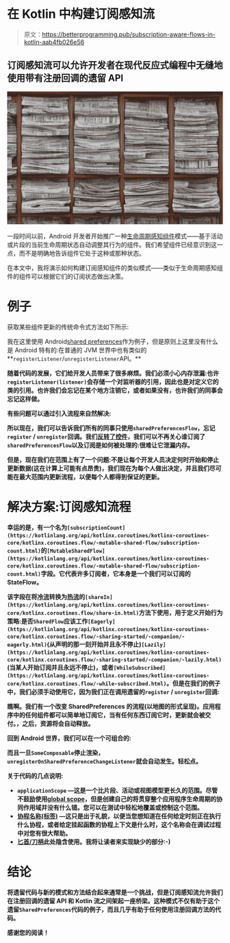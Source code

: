 # 在 Kotlin 中构建订阅感知流

> 原文：<https://betterprogramming.pub/subscription-aware-flows-in-kotlin-aab4fb026e56>

## 订阅感知流可以允许开发者在现代反应式编程中无缝地使用带有注册回调的遗留 API

![](img/d128993f1d960c2af9f43d3ed059d028.png)

一段时间以前，Android 开发者开始推广一种[生命周期感知组件](https://developer.android.com/topic/libraries/architecture/lifecycle)模式——基于活动或片段的当前生命周期状态自动调整其行为的组件。我们希望组件已经意识到这一点，而不是明确地告诉组件它处于这种或那种状态。

在本文中，我将演示如何构建订阅感知组件的类似模式——类似于生命周期感知组件的组件可以根据它们的订阅状态做出决策。

# 例子

获取某些组件更新的传统命令式方法如下所示:

我在这里使用 Android[shared preferences](https://developer.android.com/reference/android/content/SharedPreferences)作为例子，但是原则上这里没有什么是 Android 特有的:在普通的 JVM 世界中也有类似的**`registerListener`/`unregisterListener`API。**

**随着代码的发展，它们给开发人员带来了很多麻烦。我们必须小心内存泄漏:也许`registerListener(listener)`会存储一个对监听器的引用，因此也是对定义它的类的引用。也许我们会忘记在某个地方注销它，或者如果没有，也许我们的同事会忘记这样做。**

**有些问题可以通过引入流程来自然解决:**

**所以现在，我们可以告诉我们所有的同事只使用`sharedPreferencesFlow`，忘记`register` / `unregister`回调。我们[反转了控件](https://en.wikipedia.org/wiki/Inversion_of_control)，我们可以不再关心谁订阅了`sharedPreferencesFlow`以及订阅是如何被处理的:很难让它泄漏内存。**

**但是，**现在我们在范围**上有了一个问题:不是让每个开发人员决定何时开始和停止更新数据(这在计算上可能有点昂贵)，我们现在为每个人做出决定，并且我们尽可能在最大范围内更新流程，以便每个人都得到保证的更新。**

# **解决方案:订阅感知流程**

**幸运的是，有一个名为`[subscriptionCount](https://kotlinlang.org/api/kotlinx.coroutines/kotlinx-coroutines-core/kotlinx.coroutines.flow/-mutable-shared-flow/subscription-count.html)`的`[MutableSharedFlow](https://kotlinlang.org/api/kotlinx.coroutines/kotlinx-coroutines-core/kotlinx.coroutines.flow/-mutable-shared-flow/subscription-count.html)`字段。它代表许多订阅者，它本身是一个我们可以订阅的 StateFlow。**

**该字段在将[冷流](https://elizarov.medium.com/cold-flows-hot-channels-d74769805f9)转换为[热流](https://developer.android.com/kotlin/flow/stateflow-and-sharedflow#sharein)的`[shareIn](https://kotlinlang.org/api/kotlinx.coroutines/kotlinx-coroutines-core/kotlinx.coroutines.flow/share-in.html)`方法下使用，用于定义开始行为策略:是否`SharedFlow`应该工作`[Eagerly](https://kotlinlang.org/api/kotlinx.coroutines/kotlinx-coroutines-core/kotlinx.coroutines.flow/-sharing-started/-companion/-eagerly.html)`(从声明的那一刻开始并且永不停止)`[Lazily](https://kotlinlang.org/api/kotlinx.coroutines/kotlinx-coroutines-core/kotlinx.coroutines.flow/-sharing-started/-companion/-lazily.html)`(当某人开始订阅并且永远不停止)，或者`[WhileSubscribed](https://kotlinlang.org/api/kotlinx.coroutines/kotlinx-coroutines-core/kotlinx.coroutines.flow/-while-subscribed.html)`。但是在我们的例子中，我们必须手动使用它，因为我们正在调用遗留的`register` / `unregister`回调:**

**瞧啊。我们有一个改变 SharedPreferences 的流程(以地图的形式呈现)。应用程序中的任何组件都可以简单地订阅它，当有任何东西订阅它时，更新就会被交付。，之后，资源将会自动释放。**

**回到 Android 世界，我们可以在一个可组合的:**

**而且一旦`SomeComposable`停止渲染，`unregisterOnSharedPreferenceChangeListener`就会自动发生。轻松点。**

**关于代码的几点说明:**

*   **`applicationScope` —这是一个比片段、活动或视图模型更长久的范围。尽管不鼓励使用[global scope](https://developer.android.com/kotlin/coroutines/coroutines-best-practices#global-scope)，但是创建自己的将贯穿整个应用程序生命周期的协同作用域并没有什么错。您可以在测试中轻松地覆盖或控制这个范围。**
*   **[协程名称(标签)](https://kotlinlang.org/api/kotlinx.coroutines/kotlinx-coroutines-core/kotlinx.coroutines/-coroutine-name/) —这只是出于礼貌，以便当您想知道在任何给定时刻正在执行什么协程，或者给定挂起函数的协程上下文是什么时，这个名称会在调试过程中对您有很大帮助。**
*   **[匕首/刀柄](https://dagger.dev/hilt/)此处隐含使用。我将让读者来实现缺少的部分:-)**

# **结论**

**将遗留代码与新的模式和方法结合起来通常是一个挑战，但是订阅感知流允许我们在注册回调的遗留 API 和 Kotlin 流之间架起一座桥梁。这种模式不仅有助于这个遗留`SharedPreferences`代码的例子，而且几乎有助于任何使用注册回调方法的代码。**

**感谢您的阅读！**